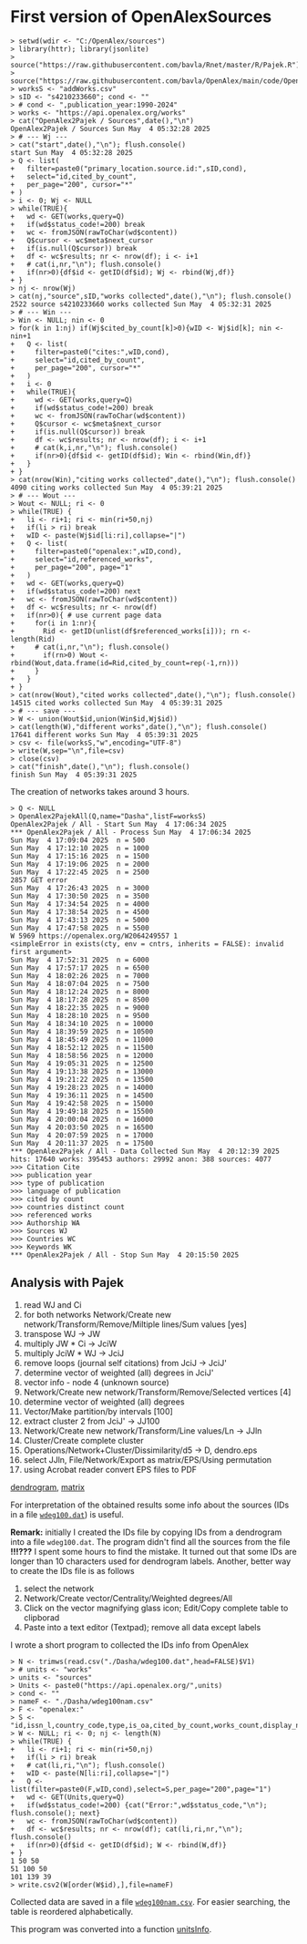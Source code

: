 # First version of OpenAlexSources

```
> setwd(wdir <- "C:/OpenAlex/sources")
> library(httr); library(jsonlite)
> source("https://raw.githubusercontent.com/bavla/Rnet/master/R/Pajek.R")
> source("https://raw.githubusercontent.com/bavla/OpenAlex/main/code/OpenAlex2Pajek.R")
> worksS <- "addWorks.csv"
> sID <- "s4210233660"; cond <- ""
> # cond <- ",publication_year:1990-2024" 
> works <- "https://api.openalex.org/works"
> cat("OpenAlex2Pajek / Sources",date(),"\n")
OpenAlex2Pajek / Sources Sun May  4 05:32:28 2025 
> # --- Wj ---
> cat("start",date(),"\n"); flush.console()
start Sun May  4 05:32:28 2025 
> Q <- list(
+   filter=paste0("primary_location.source.id:",sID,cond),
+   select="id,cited_by_count",
+   per_page="200", cursor="*"
+ )
> i <- 0; Wj <- NULL
> while(TRUE){
+   wd <- GET(works,query=Q)
+   if(wd$status_code!=200) break
+   wc <- fromJSON(rawToChar(wd$content))
+   Q$cursor <- wc$meta$next_cursor
+   if(is.null(Q$cursor)) break
+   df <- wc$results; nr <- nrow(df); i <- i+1
+   # cat(i,nr,"\n"); flush.console()
+   if(nr>0){df$id <- getID(df$id); Wj <- rbind(Wj,df)}
+ } 
> nj <- nrow(Wj)
> cat(nj,"source",sID,"works collected",date(),"\n"); flush.console()
2522 source s4210233660 works collected Sun May  4 05:32:31 2025 
> # --- Win ---
> Win <- NULL; nin <- 0
> for(k in 1:nj) if(Wj$cited_by_count[k]>0){wID <- Wj$id[k]; nin <- nin+1
+   Q <- list(
+     filter=paste0("cites:",wID,cond),
+     select="id,cited_by_count",
+     per_page="200", cursor="*"
+   )
+   i <- 0
+   while(TRUE){
+     wd <- GET(works,query=Q)
+     if(wd$status_code!=200) break
+     wc <- fromJSON(rawToChar(wd$content))
+     Q$cursor <- wc$meta$next_cursor
+     if(is.null(Q$cursor)) break
+     df <- wc$results; nr <- nrow(df); i <- i+1
+     # cat(k,i,nr,"\n"); flush.console()
+     if(nr>0){df$id <- getID(df$id); Win <- rbind(Win,df)}
+   } 
+ }
> cat(nrow(Win),"citing works collected",date(),"\n"); flush.console()
4090 citing works collected Sun May  4 05:39:21 2025 
> # --- Wout ---
> Wout <- NULL; ri <- 0
> while(TRUE) {
+   li <- ri+1; ri <- min(ri+50,nj)
+   if(li > ri) break
+   wID <- paste(Wj$id[li:ri],collapse="|")
+   Q <- list(
+     filter=paste0("openalex:",wID,cond),
+     select="id,referenced_works",
+     per_page="200", page="1"
+   )
+   wd <- GET(works,query=Q)
+   if(wd$status_code!=200) next
+   wc <- fromJSON(rawToChar(wd$content))
+   df <- wc$results; nr <- nrow(df)
+   if(nr>0){ # use current page data 
+     for(i in 1:nr){
+       Rid <- getID(unlist(df$referenced_works[i])); rn <- length(Rid)
+     # cat(i,nr,"\n"); flush.console()
+       if(rn>0) Wout <- rbind(Wout,data.frame(id=Rid,cited_by_count=rep(-1,rn)))
+     }
+   } 
+ }
> cat(nrow(Wout),"cited works collected",date(),"\n"); flush.console()
14515 cited works collected Sun May  4 05:39:31 2025 
> # --- save ---
> W <- union(Wout$id,union(Win$id,Wj$id))
> cat(length(W),"different works",date(),"\n"); flush.console()
17641 different works Sun May  4 05:39:31 2025 
> csv <- file(worksS,"w",encoding="UTF-8")
> write(W,sep="\n",file=csv)
> close(csv)
> cat("finish",date(),"\n"); flush.console()
finish Sun May  4 05:39:31 2025 
```

The creation of networks takes around 3 hours.
```
> Q <- NULL
> OpenAlex2PajekAll(Q,name="Dasha",listF=worksS)
OpenAlex2Pajek / All - Start Sun May  4 17:06:34 2025 
*** OpenAlex2Pajek / All - Process Sun May  4 17:06:34 2025 
Sun May  4 17:09:04 2025  n = 500 
Sun May  4 17:12:10 2025  n = 1000 
Sun May  4 17:15:16 2025  n = 1500 
Sun May  4 17:19:06 2025  n = 2000 
Sun May  4 17:22:45 2025  n = 2500 
2857 GET error
Sun May  4 17:26:43 2025  n = 3000 
Sun May  4 17:30:50 2025  n = 3500 
Sun May  4 17:34:54 2025  n = 4000 
Sun May  4 17:38:54 2025  n = 4500 
Sun May  4 17:43:13 2025  n = 5000 
Sun May  4 17:47:58 2025  n = 5500 
W 5969 https://openalex.org/W2064249557 1 
<simpleError in exists(cty, env = cntrs, inherits = FALSE): invalid first argument>
Sun May  4 17:52:31 2025  n = 6000 
Sun May  4 17:57:17 2025  n = 6500 
Sun May  4 18:02:26 2025  n = 7000 
Sun May  4 18:07:04 2025  n = 7500 
Sun May  4 18:12:24 2025  n = 8000 
Sun May  4 18:17:28 2025  n = 8500 
Sun May  4 18:22:35 2025  n = 9000 
Sun May  4 18:28:10 2025  n = 9500 
Sun May  4 18:34:10 2025  n = 10000 
Sun May  4 18:39:59 2025  n = 10500 
Sun May  4 18:45:49 2025  n = 11000 
Sun May  4 18:52:12 2025  n = 11500 
Sun May  4 18:58:56 2025  n = 12000 
Sun May  4 19:05:31 2025  n = 12500 
Sun May  4 19:13:38 2025  n = 13000 
Sun May  4 19:21:22 2025  n = 13500 
Sun May  4 19:28:23 2025  n = 14000 
Sun May  4 19:36:11 2025  n = 14500 
Sun May  4 19:42:58 2025  n = 15000 
Sun May  4 19:49:18 2025  n = 15500 
Sun May  4 20:00:04 2025  n = 16000 
Sun May  4 20:03:50 2025  n = 16500 
Sun May  4 20:07:59 2025  n = 17000 
Sun May  4 20:11:37 2025  n = 17500 
*** OpenAlex2Pajek / All - Data Collected Sun May  4 20:12:39 2025 
hits: 17640 works: 395453 authors: 29992 anon: 388 sources: 4077 
>>> Citation Cite
>>> publication year
>>> type of publication
>>> language of publication
>>> cited by count
>>> countries distinct count
>>> referenced works
>>> Authorship WA
>>> Sources WJ
>>> Countries WC
>>> Keywords WK
*** OpenAlex2Pajek / All - Stop Sun May  4 20:15:50 2025 
```

## Analysis with Pajek

  1. read WJ and Ci
  2. for both networks  Network/Create new network/Transform/Remove/Miltiple lines/Sum values [yes]
  3. transpose WJ -> JW
  4. multiply JW * Ci -> JciW
  5. multiply JciW * WJ -> JciJ
  6. remove loops (journal self citations) from JciJ -> JciJ'
  7. determine vector of weighted (all) degrees in JciJ'
  8. vector info - node 4 (unknown source)
  9. Network/Create new network/Transform/Remove/Selected vertices [4]
  10. determine vector of weighted (all) degrees
  11. Vector/Make partition/by intervals [100]
  12. extract cluster 2 from JciJ' -> JJ100
  13. Network/Create new network/Transform/Line values/Ln  ->  JJln
  14. Cluster/Create complete cluster
  15. Operations/Network+Cluster/Dissimilarity/d5  ->  D, dendro.eps
  16. select JJln, File/Network/Export as matrix/EPS/Using permutation
  17. using Acrobat reader convert EPS files to PDF

[dendrogram](dendroCoEucLn.pdf), [matrix](matrix_wdeg100.pdf)

For interpretation of the obtained results some info about the sources (IDs in a file [`wdeg100.dat`](wdeg100.dat)) is useful. 

**Remark:** initially I created the IDs file by copying IDs from a dendrogram into a file `wdeg100.dat`. The program didn't find all the sources from the file **!!!???** I spent some hours to find the mistake. It turned out that some IDs are longer than 10 characters used for dendrogram labels. Another, better way to create the IDs file is as follows

   1. select the network
   2. Network/Create vector/Centrality/Weighted degrees/All
   3. Click on the vector magnifying glass icon; Edit/Copy complete table to clipborad
   4. Paste into a text editor (Textpad); remove all data except labels

I wrote a short program to collected the IDs info from OpenAlex

```
> N <- trimws(read.csv("./Dasha/wdeg100.dat",head=FALSE)$V1)
> # units <- "works"
> units <- "sources"
> Units <- paste0("https://api.openalex.org/",units)
> cond <- ""
> nameF <- "./Dasha/wdeg100nam.csv"
> F <- "openalex:"
> S <- "id,issn_l,country_code,type,is_oa,cited_by_count,works_count,display_name"
> W <- NULL; ri <- 0; nj <- length(N)
> while(TRUE) {
+   li <- ri+1; ri <- min(ri+50,nj)
+   if(li > ri) break
+   # cat(li,ri,"\n"); flush.console()
+   wID <- paste(N[li:ri],collapse="|")
+   Q <- list(filter=paste0(F,wID,cond),select=S,per_page="200",page="1")
+   wd <- GET(Units,query=Q)
+   if(wd$status_code!=200) {cat("Error:",wd$status_code,"\n"); flush.console(); next}
+   wc <- fromJSON(rawToChar(wd$content))
+   df <- wc$results; nr <- nrow(df); cat(li,ri,nr,"\n"); flush.console()
+   if(nr>0){df$id <- getID(df$id); W <- rbind(W,df)}
+ }
1 50 50 
51 100 50 
101 139 39 
> write.csv2(W[order(W$id),],file=nameF)
```
Collected data are saved in a file [`wdeg100nam.csv`](wdeg100nam.csv). For easier searching, the table is reordered alphabetically.

This program was converted into a function [unitsInfo](unitsInfo.md).
